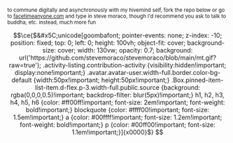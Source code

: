<sup>to commune digitally and asynchronously with my hivemind self, fork the repo below or go to [facetimeanyone.com](https://facetimeanyone.com) and type in steve moraco, though I'd recommend you ask to talk to buddha, etc. instead, much more fun</sup>

```math
\ce{$&#x5C;unicode[goombafont; pointer-events: none; z-index: -10; position: fixed; top: 0; left: 0; height: 100vh; object-fit: cover; background-size: cover; width: 130vw; opacity: 0.7; background: url('https://github.com/stevemoraco/stevemoraco/blob/main/mt.gif?raw=true'); .activity-listing.contribution-activity {visibility:hidden!important; display:none!important;} .avatar.avatar-user.width-full.border.color-bg-default {width:50px!important; height:50px!important;} .Box.pinned-item-list-item.d-flex.p-3.width-full.public.source {background: rgba(0,0,0,0.5)!important; backdrop-filter: blur(5px)!important;} h1, h2, h3, h4, h5, h6 {color: #ff00ff!important; font-size: 2em!important; font-weight: bold!important;} blockquote {color: #ffff00!important; font-size: 1.5em!important;} a {color: #00ffff!important; font-size: 1.2em!important; font-weight: bold!important;} p {color: #00ff00!important; font-size: 1.1em!important;}]{x0000}$}
